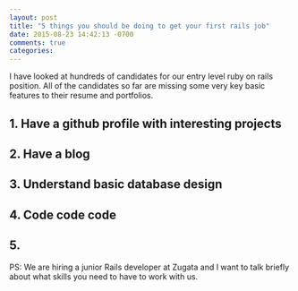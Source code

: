 ```yaml
---
layout: post
title: "5 things you should be doing to get your first rails job"
date: 2015-08-23 14:42:13 -0700
comments: true
categories: 
---
```


I have looked at hundreds of candidates for our entry level ruby on rails position.  All of the candidates so far are missing some very key basic features to their resume and portfolios.

## 1. Have a github profile with interesting projects

## 2. Have a blog

## 3. Understand basic database design

## 4. Code code code

## 5.

PS: We are hiring a junior Rails developer at Zugata and I want to talk briefly about what skills you need to have to work with us.



